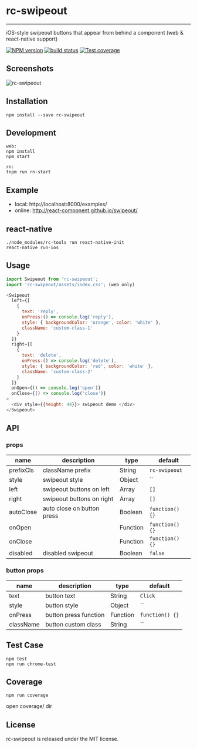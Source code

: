 # rc-swipeout
---

iOS-style swipeout buttons that appear from behind a component (web & react-native support)

[![NPM version][npm-image]][npm-url]
[![build status][travis-image]][travis-url]
[![Test coverage][coveralls-image]][coveralls-url]

[npm-image]: http://img.shields.io/npm/v/rc-swipeout.svg?style=flat-square
[npm-url]: http://npmjs.org/package/rc-swipeout
[travis-image]: https://img.shields.io/travis/react-component/swipeout.svg?style=flat-square
[travis-url]: https://travis-ci.org/react-component/swipeout
[coveralls-image]: https://img.shields.io/coveralls/react-component/swipeout.svg?style=flat-square
[coveralls-url]: https://coveralls.io/r/react-component/swipeout?branch=master

## Screenshots

![rc-swipeout](https://zos.alipayobjects.com/rmsportal/dqxQTtxrKrGMVEc.gif)

## Installation

`npm install --save rc-swipeout`

## Development

```
web:
npm install
npm start

rn:
tnpm run rn-start
```

## Example

- local: http://localhost:8000/examples/
- online: http://react-component.github.io/swipeout/

## react-native

```
./node_modules/rc-tools run react-native-init
react-native run-ios
```

## Usage

```js
import Swipeout from 'rc-swipeout';
import 'rc-swipeout/assets/index.css'; (web only)

<Swipeout
  left={[
    {
      text: 'reply',
      onPress:() => console.log('reply'),
      style: { backgroundColor: 'orange', color: 'white' },
      className: 'custom-class-1'
    }
  ]}
  right={[
    {
      text: 'delete',
      onPress:() => console.log('delete'),
      style: { backgroundColor: 'red', color: 'white' },
      className: 'custom-class-2'
    }
  ]}
  onOpen={() => console.log('open')}
  onClose={() => console.log('close')}
>
  <div style={{height: 44}}> swipeout demo </div>
</Swipeout>

```


## API

### props

| name        | description                   | type   | default    |
|-------------|------------------------|--------|------------|
| prefixCls       | className prefix     | String | `rc-swipeout` |
| style       | swipeout style      | Object | `` |
| left       | swipeout buttons on left      | Array | `[]` |
| right       | swipeout buttons on right      | Array | `[]` |
| autoClose       | auto close on button press   | Boolean | `function() {}` |
| onOpen       |       | Function | `function() {}` |
| onClose       |       | Function | `function() {}` |
| disabled       |   disabled swipeout    | Boolean | `false` |

### button props

| name        | description                   | type   | default    |
|-------------|------------------------|--------|------------|
| text       | button text     | String | `Click` |
| style       | button style     | Object | `` |
| onPress       | button press function      | Function | `function() {}` |
| className       | button custom class     | String | `` |

## Test Case

```
npm test
npm run chrome-test
```

## Coverage

```
npm run coverage
```

open coverage/ dir

## License

rc-swipeout is released under the MIT license.
